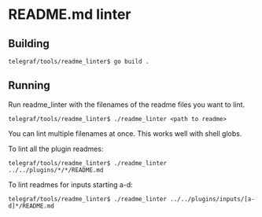 # README.md linter

## Building

```shell
telegraf/tools/readme_linter$ go build .
```

## Running

Run readme_linter with the filenames of the readme files you want to lint.

```shell
telegraf/tools/readme_linter$ ./readme_linter <path to readme>
```

You can lint multiple filenames at once. This works well with shell globs.

To lint all the plugin readmes:

```shell
telegraf/tools/readme_linter$ ./readme_linter ../../plugins/*/*/README.md
```

To lint readmes for inputs starting a-d:

```shell
telegraf/tools/readme_linter$ ./readme_linter ../../plugins/inputs/[a-d]*/README.md
```
